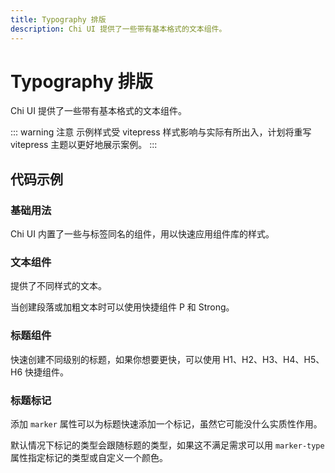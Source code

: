 ```yaml
---
title: Typography 排版
description: Chi UI 提供了一些带有基本格式的文本组件。
---
```


# Typography 排版

Chi UI 提供了一些带有基本格式的文本组件。

::: warning 注意
示例样式受 vitepress 样式影响与实际有所出入，计划将重写 vitepress 主题以更好地展示案例。
:::

## 代码示例

### 基础用法

Chi UI 内置了一些与标签同名的组件，用以快速应用组件库的样式。

<preview path="../demo/Typography/Basic-Typography.vue" title="基础用法" description="Chi UI 内置了一些与标签同名的组件，用以快速应用组件库的样式。"></preview>

### 文本组件

提供了不同样式的文本。

当创建段落或加粗文本时可以使用快捷组件 P 和 Strong。

<preview path="../demo/Typography/Typography-Text.vue" title="文本组件" description="提供了不同样式的文本。当创建段落或加粗文本时可以使用快捷组件 P 和 Strong。"></preview>

### 标题组件

快速创建不同级别的标题，如果你想要更快，可以使用 H1、H2、H3、H4、H5、H6 快捷组件。

<preview path="../demo/Typography/Typography-Title.vue" title="标题组件" description="快速创建不同级别的标题，如果你想要更快，可以使用 H1、H2、H3、H4、H5、H6 快捷组件。"></preview>

### 标题标记

添加 `marker` 属性可以为标题快速添加一个标记，虽然它可能没什么实质性作用。

默认情况下标记的类型会跟随标题的类型，如果这不满足需求可以用 `marker-type` 属性指定标记的类型或自定义一个颜色。

<preview path="../demo/Typography/Title-Marker.vue" title="标题标记" description="添加 `marker` 属性可以为标题快速添加一个标记，虽然它可能没什么实质性作用。默认情况下标记的类型会跟随标题的类型，如果这不满足需求可以用 `marker-type` 属性指定标记的类型或自定义一个颜色。"></preview>
